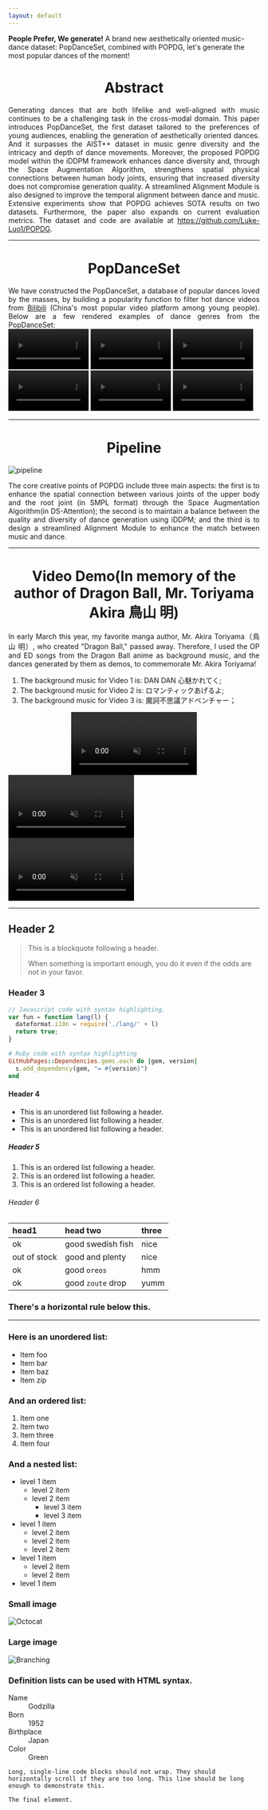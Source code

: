 ```yaml
---
layout: default
---
```


<style>
  .center {
    text-align: center;
  }
  .justify {
    text-align: justify;
  }
</style>

**People Prefer, We generate!** A brand new aesthetically oriented music-dance dataset: PopDanceSet, combined with POPDG, let's generate the most popular dances of the moment!

<div class="center">
  <h1>Abstract</h1>
</div>

<div class="justify">
  Generating dances that are both lifelike and well-aligned with music continues to be a challenging task in the cross-modal domain. This paper introduces PopDanceSet, the first dataset tailored to the preferences of young audiences, enabling the generation of aesthetically oriented dances. And it surpasses the AIST++ dataset in music genre diversity and the intricacy and depth of dance movements. Moreover, the proposed POPDG model within the iDDPM framework enhances dance diversity and, through the Space Augmentation Algorithm, strengthens spatial physical connections between human body joints, ensuring that increased diversity does not compromise generation quality. A streamlined Alignment Module is also designed to improve the temporal alignment between dance and music. Extensive experiments show that POPDG achieves SOTA results on two datasets. Furthermore, the paper also expands on current evaluation metrics. The dataset and code are available at <a href="https://github.com/Luke-Luo1/POPDG">https://github.com/Luke-Luo1/POPDG</a>.
</div>

* * *

<div class="center">
  <h1>PopDanceSet</h1>
</div>

<div class="justify">
  We have constructed the PopDanceSet, a database of popular dances loved by the masses, by building a popularity function to filter hot dance videos from <a href="https://www.bilibili.com/v/dance/">Bilibili</a> (China's most popular video platform among young people). Below are a few rendered examples of dance genres from the PopDanceSet:
</div>

<video autoplay controls muted loop width="32%">
  <source src="https://github.com/Luke-Luo1/website/releases/download/dataset/1.mp4" type="video/mp4">
</video>
<video autoplay controls muted loop width="32%">
  <source src="https://github.com/Luke-Luo1/website/releases/download/dataset/3.mp4" type="video/mp4">
</video>
<video autoplay controls muted loop width="32%">
  <source src="https://github.com/Luke-Luo1/website/releases/download/dataset/4.mp4" type="video/mp4">
</video>
<video autoplay controls muted loop width="32%">
  <source src="https://github.com/Luke-Luo1/website/releases/download/dataset/5.mp4" type="video/mp4">
</video>
<video autoplay controls muted loop width="32%">
  <source src="https://github.com/Luke-Luo1/website/releases/download/dataset/6.mp4" type="video/mp4">
</video>
<video autoplay controls muted loop width="32%">
  <source src="https://github.com/Luke-Luo1/website/releases/download/dataset/7.mp4" type="video/mp4">
</video>

* * *

<div class="center">
  <h1>Pipeline</h1>
</div>

![pipeline](https://github.com/Luke-Luo1/POPDG/assets/100562982/dffc975a-a399-40eb-85e9-68527a591a86)

<div class="justify">
  The core creative points of POPDG include three main aspects: the first is to enhance the spatial connection between various joints of the upper body and the root joint (in SMPL format) through the Space Augmentation Algorithm(in DS-Attention); the second is to maintain a balance between the quality and diversity of dance generation using iDDPM; and the third is to design a streamlined Alignment Module to enhance the match between music and dance.
</div>

* * *

<div class="center">
  <h1>Video Demo(In memory of the author of Dragon Ball, Mr. Toriyama Akira 鳥山 明)</h1>
</div>

<div class="justify">
  In early March this year, my favorite manga author, Mr. Akira Toriyama（鳥山 明）, who created "Dragon Ball," passed away. Therefore, I used the OP and ED songs from the Dragon Ball anime as background music, and the dances generated by them as demos, to commemorate Mr. Akira Toriyama!
</div>

1. The background music for Video 1 is: DAN DAN 心魅かれてく;
1. The background music for Video 2 is: ロマンティックあげるよ;
1. The background music for Video 3 is: 魔訶不思議アドベンチャー；

<div class="center">
  <video autoplay controls muted loop width="50%">
    <source src="https://github.com/Luke-Luo1/website/releases/download/dragonball/dragonball_1_Clip_2.mp4" type="video/mp4">
  </video>
</div>

<video autoplay controls muted loop width="50%">
  <source src="https://github.com/Luke-Luo1/website/releases/download/dragonball/dragonball_2_Clip_2.mp4" type="video/mp4">
</video>

<video autoplay controls muted loop width="50%">
  <source src="https://github.com/Luke-Luo1/website/releases/download/dragonball/test_dragonball_3_Clip_2.mp4" type="video/mp4">
</video>

* * *

## Header 2

> This is a blockquote following a header.
>
> When something is important enough, you do it even if the odds are not in your favor.

### Header 3

```js
// Javascript code with syntax highlighting.
var fun = function lang(l) {
  dateformat.i18n = require('./lang/' + l)
  return true;
}
```

```ruby
# Ruby code with syntax highlighting
GitHubPages::Dependencies.gems.each do |gem, version|
  s.add_dependency(gem, "= #{version}")
end
```

#### Header 4

*   This is an unordered list following a header.
*   This is an unordered list following a header.
*   This is an unordered list following a header.

##### Header 5

1.  This is an ordered list following a header.
2.  This is an ordered list following a header.
3.  This is an ordered list following a header.

###### Header 6

| head1        | head two          | three |
|:-------------|:------------------|:------|
| ok           | good swedish fish | nice  |
| out of stock | good and plenty   | nice  |
| ok           | good `oreos`      | hmm   |
| ok           | good `zoute` drop | yumm  |

### There's a horizontal rule below this.

* * *

### Here is an unordered list:

*   Item foo
*   Item bar
*   Item baz
*   Item zip

### And an ordered list:

1.  Item one
1.  Item two
1.  Item three
1.  Item four

### And a nested list:

- level 1 item
  - level 2 item
  - level 2 item
    - level 3 item
    - level 3 item
- level 1 item
  - level 2 item
  - level 2 item
  - level 2 item
- level 1 item
  - level 2 item
  - level 2 item
- level 1 item

### Small image

![Octocat](https://github.githubassets.com/images/icons/emoji/octocat.png)

### Large image

![Branching](https://guides.github.com/activities/hello-world/branching.png)


### Definition lists can be used with HTML syntax.

<dl>
<dt>Name</dt>
<dd>Godzilla</dd>
<dt>Born</dt>
<dd>1952</dd>
<dt>Birthplace</dt>
<dd>Japan</dd>
<dt>Color</dt>
<dd>Green</dd>
</dl>

```
Long, single-line code blocks should not wrap. They should horizontally scroll if they are too long. This line should be long enough to demonstrate this.
```

```
The final element.
```
